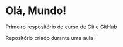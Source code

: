 # Olá, Mundo!
 Primeiro respositório do curso de Git e GitHub

 Repositório criado durante uma aula !
